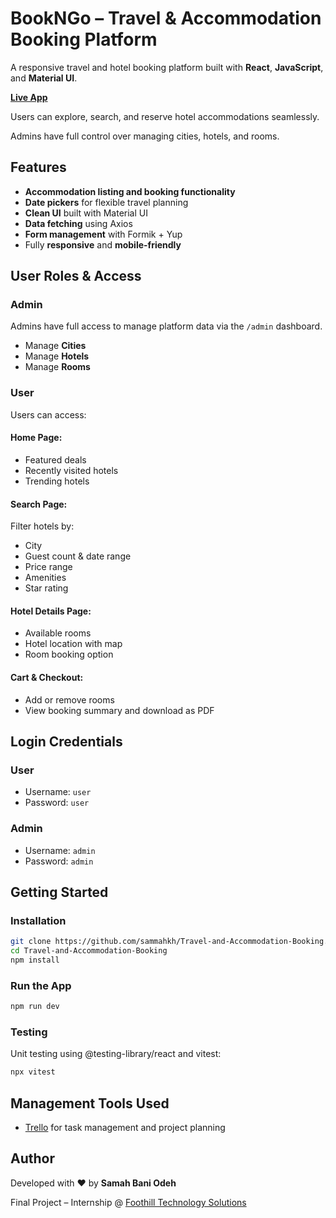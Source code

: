 #  BookNGo – Travel & Accommodation Booking Platform

A responsive travel and hotel booking platform built with **React**, **JavaScript**, and **Material UI**.

 [**Live App**](https://travel-and-accommodation-booking-85n3.onrender.com)

Users can  explore, search, and reserve hotel accommodations seamlessly.

Admins have full control over managing cities, hotels, and rooms.



## Features

-  **Accommodation listing and booking functionality**
-  **Date pickers** for flexible travel planning
-  **Clean UI** built with Material UI
-  **Data fetching** using Axios
-  **Form management** with Formik + Yup
-  Fully **responsive** and **mobile-friendly**



## User Roles & Access

###  Admin
Admins have full access to manage platform data via the `/admin` dashboard.

-  Manage **Cities**
-  Manage **Hotels**
-  Manage **Rooms**

###  User
Users can access:

####  Home Page:
- Featured deals
- Recently visited hotels
- Trending hotels

#### Search Page:
Filter hotels by:
- City
- Guest count & date range
- Price range
- Amenities
- Star rating

####  Hotel Details Page:
- Available rooms 
- Hotel location with map
- Room booking option

####  Cart & Checkout:
- Add or remove rooms
- View booking summary and download as PDF



##  Login Credentials 

### **User**
- Username: `user`  
- Password: `user`

### **Admin**
- Username: `admin`  
- Password: `admin`



##  Getting Started

###  Installation

```bash
git clone https://github.com/sammahkh/Travel-and-Accommodation-Booking.git
cd Travel-and-Accommodation-Booking
npm install
```

### Run the App

```bash
npm run dev
```

### Testing
Unit testing using @testing-library/react and vitest:

```bash
npx vitest
```

##  Management Tools Used
- [Trello](https://trello.com/invite/b/684f1670cf6ce4af0f1fe095/ATTI91a5ee19ac5873c92a89bdeed1886efa9A97DA07/travel-and-accommodation-booking-foothill) for task management and project planning

##  Author
Developed with ❤️ by **Samah Bani Odeh**

Final Project – Internship @ [Foothill Technology Solutions](https://www.foothillsolutions.com/)

